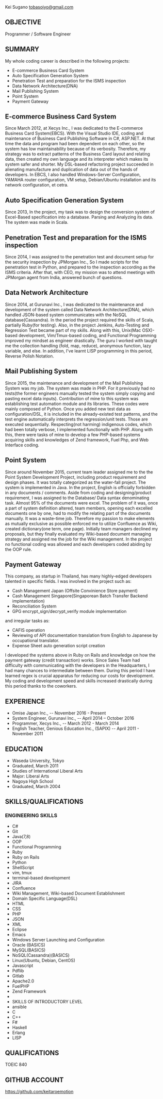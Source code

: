Kei Sugano
tobasojyo@gmail.com


## OBJECTIVE

Programmer / Software Engineer

## SUMMARY

My whole coding career is described in the following projects:

- E-commerce Business Card System
- Auto Specification Generation System
- Penetration Test and preparation for the ISMS inspection
- Data Network Architecture(DNA)
- Mail Publishing System 
- Point System
- Payment Gateway

## E-commerce Business Card System

  Since March 2012, at Xecys Inc., I was dedicated to the E-commerce Business Card System(EBCS).
With the Visual Studio IDE, coding and maintenance of Business Card Publishing Software in C#, ASP.NET.
At that time the data and program had been dependent on each other, so the system has low maintainability because of its verbosity.
Therefore, my strategy was to extract patterns of the Business Card layout and relating data, then created my own language and its interpreter
which makes its system safer and shorter. My DSL-based refactoring project succeeded in alienating manufacture and duplication of data out of the hands of developers.
In EBCS, I also handled Windows-Server Configuration, YAMAHA router configuration, VM setup, Debian/Ubuntu installation and its network configuration, et cetra.      	

## Auto Specification Generation System

  Since 2013, In the project, my task was to design the conversion system of Excel-Based specification into a database.
Parsing and Analyzing its data. The system was made in Scala.

## Penetration Test and preparation for the ISMS inspection

   Since 2014, I was assigned to the penetration test and document setup for the security inspection by JPMorgan Inc.,
So I made scripts for the penetration test in Python, and prepared to the inspection according as the ISMS criteria.  After that, with CEO, my mission was to attend meetings with JPMorgan agent from India, answered bunch of questions.  

## Data Network Architecture

   Since 2014, at Gurunavi Inc., I was dedicated to the maintenance and development of the system called Data Network Architecture(DNA), which handled JSON-based system communicates with the NoSQL database(Cassandra).  In the period the project required the skills of Scala, partially Ruby(for testing). Also, in the project Jenkins, Auto-Testing and Regression Test became part of my skills. Along with this, Unix(Mac OSX)-based development, Vim/Tmux-based coding, and Functional Programming improved my mindset as engineer drastically. The guru I worked with taught me the collection handling (fold, map, reduce), anonymous function, lazy variable, and else. In addition, I've learnt LISP programming in this period, Reverse Polish Notation. 

## Mail Publishing System

  Since 2015, the maintenance and development of the Mail Publishing System was my job. The system was made in PHP. For it previously had no tests(the former engineers manually tested the system simply copying and pasting excel data inputs). Contribution of mine to this system was establishing test automation module and its libraries. These codes were mainly composed of Python. Once you added new test data as configuration/DSL, it is included in the already-existed test patterns, and the test engine automatically interprets the regression/unit tests. Those are executed sequentially. Respecting(not harming) indigenous codes, which had been totally verbose, I implemented functionally with PHP. Along with this, there were tasks of mine to develop a few PHP-based systems acquiring skills and knowledges of Zend framework, Fuel Php, and Web Interface coding.

## Point System

  Since around November 2015, current team leader assigned me to the the Point System Development Project, including product requirement and design phases.
It was totally categorized as the water-fall project. The system is implemented in Java. In the project, English is officially forbidden in any documents / comments.
Aside from coding and designing/product requirement, I was assigned to the Database/ Data syntax denominating task.
Almost 95% of the documents were excel. The problem of it was, once a part of system definition altered, team members, opening each excelled documents one by one,
had to modify the relating part of the documents manually. It was a waste-time job. Therefore my passion to make elements as mutually exclusive as possible enforced
me to utilize Confluence as Wiki, created dictionary(one term, one page). Initially team managers declined my proposals, but they finally evaluated my Wiki-based document
managing strategy and assigned me the job for the Wiki management. In the project no functional coding was allowed and each developers coded abiding by the OOP rule.


## Payment Gateway

This company, as startup in Thailand, has many highly-edged developers talented in specific fields. I was involved in the project such as:

  - Cash Management Japan (Offsite Convinience Store payment)
  - Cash Management Singapore(Singaporean Batch Transfer Backend implementation)
  - Reconciliation System
  - GPG encrypt_sign/decrypt_verify module implementation

and irregular tasks as:

  - CAFIS operation
  - Reviewing of API documentation translation from English to Japanese by occupational translator.
  - Expense Sheet auto generation script creation 

I developed the systems above in Ruby on Rails and knowledge on how the payment gateway (credit transaction) works. 
Since Sales Team had difficulty with communicating with the developers in the Headquarters, I had many chances to intermediate between them. During this period I have learned regex is crucial apparatus for reducing our costs for development. My coding and development speed and skills increased drastically during this period thanks to the coworkers.

## EXPERIENCE

- Omise Japan Inc.,
-- November 2016 - Present
- System Engineer, Gurunavi Inc.,
-- April 2014 – October 2016
- Programmer, Xecys Inc.,
-- March 2012 - March 2014  
- English Teacher, Genious Education Inc., (SAPIX)
-- April 2011 - November 2011	   


## EDUCATION

- Waseda University, Tokyo
- Graduated, March 2011
- Studies of International Liberal Arts
- Major: Liberal Arts
- Nagoya High School
- Graduated, March 2004

## SKILLS/QUALIFICATIONS
### ENGINEERING SKILLS

- C#
- Git
- Java(7,8)
- OOP
- Functional Programming
- Ruby
- Ruby on Rails
- Python
- ShellScript
- vim, tmux
- terminal-based development
- JIRA
- Confluence
- Wiki Management, Wiki-based Document Establishment
- Domain Specific Language(DSL) 
- HTML
- CSS
- PHP
- JSON
- XML
- Eclipse
- Emacs
- Windows Server Launching and Configuration
- Oracle (BASICS)
- MySQL(BASICS)
- NoSQL(Cassandra)(BASICS)
- Linux(Ubuntu, Debian, CentOS)
- Javascript
- Pdflib
- Gitlab
- Apache2.0 
- FuelPHP
- Zend Framework
- 
- SKILLS OF INTRODUCTORY LEVEL 
- ansible
- C
- C++
- F# 
- Haskell
- Erlang
- LISP


## QUALIFICATIONS
TOEIC 840


## GITHUB ACCOUNT
https://github.com/keitaroemotion
